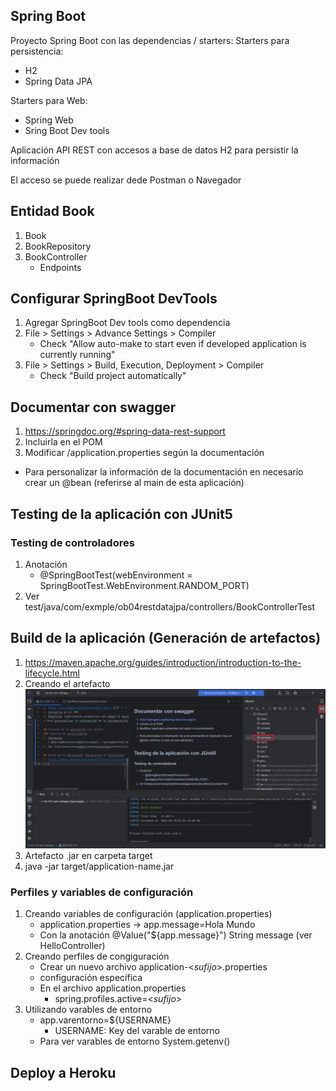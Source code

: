 ## Spring Boot
Proyecto Spring Boot con las dependencias / starters:
Starters para persistencia:
* H2
* Spring Data JPA

Starters para Web:
* Spring Web
* Sring Boot Dev tools

Aplicación API REST con accesos a base de datos H2 para persistir la información

El acceso se puede realizar dede Postman o Navegador

## Entidad Book
1. Book
2. BookRepository
3. BookController
   * Endpoints

## Configurar SpringBoot DevTools

1. Agregar SpringBoot Dev tools como dependencia
2. File > Settings > Advance Settings > Compiler
   * Check "Allow auto-make to start even if developed application is currently running"
3. File > Settings > Build, Execution, Deployment > Compiler
   * Check "Build project automatically"

## Documentar con swagger
1. https://springdoc.org/#spring-data-rest-support
2. Incluirla en el POM
3. Modificar /application.properties según la documentación
* Para personalizar la información de la documentación en necesario crear un @bean (referirse al main de esta aplicación)

## Testing de la aplicación con JUnit5
### Testing de controladores
1. Anotación 
   * @SpringBootTest(webEnvironment = SpringBootTest.WebEnvironment.RANDOM_PORT)
2. Ver test/java/com/exmple/ob04restdatajpa/controllers/BookControllerTest

## Build de la aplicación (Generación de artefactos)
1. https://maven.apache.org/guides/introduction/introduction-to-the-lifecycle.html
2. Creando el artefacto
![Drag Racing](build-compile.png)
3. Artefacto .jar en carpeta target
4. java -jar target/application-name.jar

### Perfiles y variables de configuración
1. Creando variables de configuración (application.properties)
   * application.properties -> app.message=Hola Mundo
   * Con la anotación @Value("${app.message}") String message (ver HelloController)
2. Creando perfiles de congiguración
   * Crear un nuevo archivo application-<*sufijo*>.properties
   * configuración específica
   * En el archivo application.properties
     * spring.profiles.active=<*sufijo*>
3. Utilizando varables de entorno
   * app.varentorno=${USERNAME} 
     * USERNAME: Key del varable de entorno
   * Para ver varables de entorno System.getenv()
   

## Deploy a Heroku
